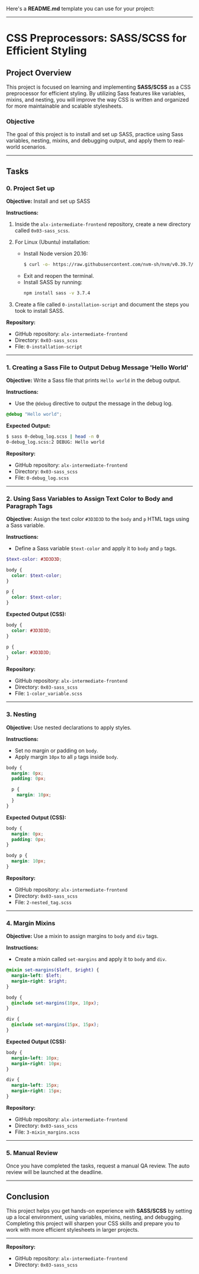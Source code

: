 Here's a **README.md** template you can use for your project:

---

# CSS Preprocessors: SASS/SCSS for Efficient Styling

## Project Overview

This project is focused on learning and implementing **SASS/SCSS** as a CSS preprocessor for efficient styling. By utilizing Sass features like variables, mixins, and nesting, you will improve the way CSS is written and organized for more maintainable and scalable stylesheets. 

### Objective
The goal of this project is to install and set up SASS, practice using Sass variables, nesting, mixins, and debugging output, and apply them to real-world scenarios.

---

## Tasks

### 0. Project Set up
**Objective:** Install and set up SASS

**Instructions:**
1. Inside the `alx-intermediate-frontend` repository, create a new directory called `0x03-sass_scss`.
2. For Linux (Ubuntu) installation:
   - Install Node version 20.16:
     ```bash
     $ curl -o- https://raw.githubusercontent.com/nvm-sh/nvm/v0.39.7/install.sh | bash
     ```
   - Exit and reopen the terminal.
   - Install SASS by running:
     ```bash
     npm install sass -v 3.7.4
     ```

3. Create a file called `0-installation-script` and document the steps you took to install SASS.

**Repository:**  
- GitHub repository: `alx-intermediate-frontend`  
- Directory: `0x03-sass_scss`  
- File: `0-installation-script`

---

### 1. Creating a Sass File to Output Debug Message 'Hello World'
**Objective:** Write a Sass file that prints `Hello world` in the debug output.

**Instructions:**
- Use the `@debug` directive to output the message in the debug log.

```scss
@debug "Hello world";
```

**Expected Output:**
```bash
$ sass 0-debug_log.scss | head -n 0
0-debug_log.scss:2 DEBUG: Hello world
```

**Repository:**  
- GitHub repository: `alx-intermediate-frontend`  
- Directory: `0x03-sass_scss`  
- File: `0-debug_log.scss`

---

### 2. Using Sass Variables to Assign Text Color to Body and Paragraph Tags
**Objective:** Assign the text color `#3D3D3D` to the `body` and `p` HTML tags using a Sass variable.

**Instructions:**
- Define a Sass variable `$text-color` and apply it to `body` and `p` tags.

```scss
$text-color: #3D3D3D;

body {
  color: $text-color;
}

p {
  color: $text-color;
}
```

**Expected Output (CSS):**
```css
body {
  color: #3D3D3D;
}

p {
  color: #3D3D3D;
}
```

**Repository:**  
- GitHub repository: `alx-intermediate-frontend`  
- Directory: `0x03-sass_scss`  
- File: `1-color_variable.scss`

---

### 3. Nesting
**Objective:** Use nested declarations to apply styles.

**Instructions:**
- Set no margin or padding on `body`.
- Apply margin `10px` to all `p` tags inside `body`.

```scss
body {
  margin: 0px;
  padding: 0px;

  p {
    margin: 10px;
  }
}
```

**Expected Output (CSS):**
```css
body {
  margin: 0px;
  padding: 0px;
}

body p {
  margin: 10px;
}
```

**Repository:**  
- GitHub repository: `alx-intermediate-frontend`  
- Directory: `0x03-sass_scss`  
- File: `2-nested_tag.scss`

---

### 4. Margin Mixins
**Objective:** Use a mixin to assign margins to `body` and `div` tags.

**Instructions:**
- Create a mixin called `set-margins` and apply it to `body` and `div`.

```scss
@mixin set-margins($left, $right) {
  margin-left: $left;
  margin-right: $right;
}

body {
  @include set-margins(10px, 10px);
}

div {
  @include set-margins(15px, 15px);
}
```

**Expected Output (CSS):**
```css
body {
  margin-left: 10px;
  margin-right: 10px;
}

div {
  margin-left: 15px;
  margin-right: 15px;
}
```

**Repository:**  
- GitHub repository: `alx-intermediate-frontend`  
- Directory: `0x03-sass_scss`  
- File: `3-mixin_margins.scss`

---

### 5. Manual Review
Once you have completed the tasks, request a manual QA review. The auto review will be launched at the deadline.

---

## Conclusion

This project helps you get hands-on experience with **SASS/SCSS** by setting up a local environment, using variables, mixins, nesting, and debugging. Completing this project will sharpen your CSS skills and prepare you to work with more efficient stylesheets in larger projects.

---

**Repository:**  
- GitHub repository: `alx-intermediate-frontend`  
- Directory: `0x03-sass_scss`